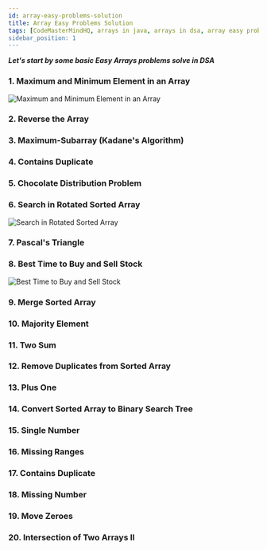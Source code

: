 ```yaml
---
id: array-easy-problems-solution
title: Array Easy Problems Solution
tags: [CodeMasterMindHQ, arrays in java, arrays in dsa, array easy problems, array, max-min, reverse array, max-sub-array, Pascal's Triangle]
sidebar_position: 1
---
```


***Let's start by some basic Easy Arrays problems solve in DSA***

### 1. Maximum and Minimum Element in an Array 

![Maximum and Minimum Element in an Array](./../img/maximum-and-minimum-element-in-an-array.svg)

### 2. Reverse the Array 
   

### 3. Maximum-Subarray (Kadane's Algorithm) 

### 4. Contains Duplicate 

### 5. Chocolate Distribution Problem 

### 6. Search in Rotated Sorted Array 

![Search in Rotated Sorted Array](./../img/search-in-rotated-sorted-array.svg)

### 7. Pascal's Triangle 

### 8. Best Time to Buy and Sell Stock 

![Best Time to Buy and Sell Stock](./../img/best-time-to-buy-and-sell-stock.svg)

### 9.  Merge Sorted Array 

### 10. Majority Element

### 11. Two Sum

### 12. Remove Duplicates from Sorted Array

### 13. Plus One

### 14. Convert Sorted Array to Binary Search Tree


### 15. Single Number

### 16. Missing Ranges

### 17. Contains Duplicate

### 18. Missing Number


### 19. Move Zeroes

### 20. Intersection of Two Arrays II